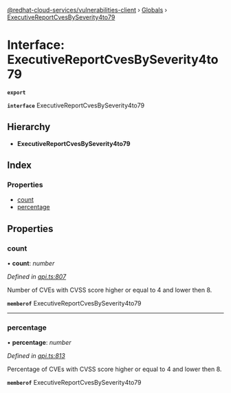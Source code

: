 [@redhat-cloud-services/vulnerabilities-client](../README.md) › [Globals](../globals.md) › [ExecutiveReportCvesBySeverity4to79](executivereportcvesbyseverity4to79.md)

# Interface: ExecutiveReportCvesBySeverity4to79

**`export`** 

**`interface`** ExecutiveReportCvesBySeverity4to79

## Hierarchy

* **ExecutiveReportCvesBySeverity4to79**

## Index

### Properties

* [count](executivereportcvesbyseverity4to79.md#count)
* [percentage](executivereportcvesbyseverity4to79.md#percentage)

## Properties

###  count

• **count**: *number*

*Defined in [api.ts:807](https://github.com/RedHatInsights/javascript-clients/blob/master/packages/vulnerabilities/api.ts#L807)*

Number of CVEs with CVSS score higher or equal to 4 and lower then 8.

**`memberof`** ExecutiveReportCvesBySeverity4to79

___

###  percentage

• **percentage**: *number*

*Defined in [api.ts:813](https://github.com/RedHatInsights/javascript-clients/blob/master/packages/vulnerabilities/api.ts#L813)*

Percentage of CVEs with CVSS score higher or equal to 4 and lower then 8.

**`memberof`** ExecutiveReportCvesBySeverity4to79
